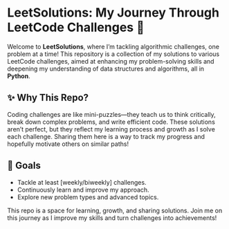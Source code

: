 # LeetSolutions: My Journey Through LeetCode Challenges 🚀

Welcome to **LeetSolutions**, where I’m tackling algorithmic challenges, one problem at a time! This repository is a collection of my solutions to various LeetCode challenges, aimed at enhancing my problem-solving skills and deepening my understanding of data structures and algorithms, all in **Python**.

## ✨ Why This Repo?
Coding challenges are like mini-puzzles—they teach us to think critically, break down complex problems, and write efficient code. These solutions aren’t perfect, but they reflect my learning process and growth as I solve each challenge. Sharing them here is a way to track my progress and hopefully motivate others on similar paths!

## 🚀 Goals
- Tackle at least [weekly/biweekly] challenges.
- Continuously learn and improve my approach.
- Explore new problem types and advanced topics.

This repo is a space for learning, growth, and sharing solutions. Join me on this journey as I improve my skills and turn challenges into achievements!
